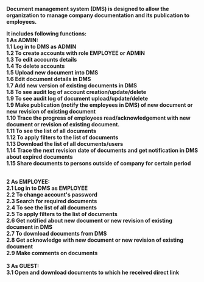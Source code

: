 <strong>Document management system (DMS)<strong> is designed to allow the organization to manage company documentation and its publication to employees.

It includes following functions:<br>
<strong>1 As ADMIN:<strong><br>
1.1 Log in to DMS as ADMIN <br>
1.2 To create accounts with role EMPLOYEE or ADMIN <br>
1.3 To edit accounts details<br>
1.4 To delete accounts<br>
1.5 Upload new document into DMS<br>
1.6 Edit document details in DMS<br>
1.7 Add new version of existing documents in DMS<br>
1.8 To see audit log of account creation/update/delete<br>
1.9 To see audit log of document upload/update/delete<br>
1.9 Make publication (notify the employees in DMS) of new document or new revision of existing document <br>
1.10 Trace the progress of employees read/acknowledgement with new document or revision of existing document.<br>
1.11 To see the list of all documents<br>
1.12 To apply filters to the list of documents<br>
1.13 Download the list of all documents/users<br>
1.14 Trace the next revision date of documents and get notification in DMS about expired documents<br>
1.15 Share documents to persons outside of company for certain period<br>

<br>
<strong>2 As EMPLOYEE:<strong><br>
2.1 Log in to DMS as EMPLOYEE<br>
2.2 To change account's password<br>
2.3 Search for required documents<br>
2.4 To see the list of all documents<br>
2.5 To apply filters to the list of documents<br>
2.6 Get notified about new document or new revision of existing document in DMS<br>
2.7 To download documents from DMS<br>
2.8 Get acknowledge with new document or new revision of existing document<br>
2.9 Make comments on documents<br>
<br>
<strong>3 As GUEST:<strong><br>
3.1 Open and download documents to which he received direct link<br>
